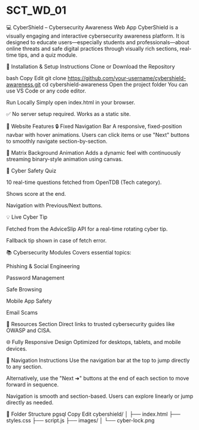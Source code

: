 # SCT_WD_01

💻 CyberShield – Cybersecurity Awareness Web App
CyberShield is a visually engaging and interactive cybersecurity awareness platform. It is designed to educate users—especially students and professionals—about online threats and safe digital practices through visually rich sections, real-time tips, and a quiz module.



🔧 Installation & Setup Instructions
Clone or Download the Repository

bash
Copy
Edit
git clone https://github.com/your-username/cybershield-awareness.git
cd cybershield-awareness
Open the project folder
You can use VS Code or any code editor.

Run Locally
Simply open index.html in your browser.

✅ No server setup required. Works as a static site.

🌟 Website Features
🔒 Fixed Navigation Bar
A responsive, fixed-position navbar with hover animations. Users can click items or use "Next" buttons to smoothly navigate section-by-section.

🎥 Matrix Background Animation
Adds a dynamic feel with continuously streaming binary-style animation using canvas.

🧠 Cyber Safety Quiz

10 real-time questions fetched from OpenTDB (Tech category).

Shows score at the end.

Navigation with Previous/Next buttons.

💡 Live Cyber Tip

Fetched from the AdviceSlip API for a real-time rotating cyber tip.

Fallback tip shown in case of fetch error.

📚 Cybersecurity Modules
Covers essential topics:

Phishing & Social Engineering

Password Management

Safe Browsing

Mobile App Safety

Email Scams

🔗 Resources Section
Direct links to trusted cybersecurity guides like OWASP and CISA.

🌐 Fully Responsive Design
Optimized for desktops, tablets, and mobile devices.

🔁 Navigation Instructions
Use the navigation bar at the top to jump directly to any section.

Alternatively, use the "Next ➜" buttons at the end of each section to move forward in sequence.

Navigation is smooth and section-based. Users can explore linearly or jump directly as needed.

📂 Folder Structure
pgsql
Copy
Edit
cybershield/
│
├── index.html
├── styles.css
├── script.js
├── images/
│   └── cyber-lock.png
